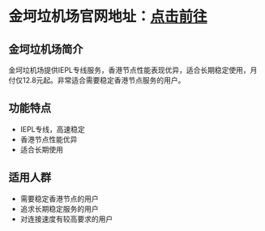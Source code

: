 # 金坷垃机场官网地址：[点击前往](https://url.gogogomiao.one/QYTN)

## 金坷垃机场简介
金坷垃机场提供IEPL专线服务，香港节点性能表现优异，适合长期稳定使用，月付仅12.8元起。非常适合需要稳定香港节点服务的用户。

## 功能特点
- IEPL专线，高速稳定
- 香港节点性能优异
- 适合长期使用

## 适用人群
- 需要稳定香港节点的用户
- 追求长期稳定服务的用户
- 对连接速度有较高要求的用户